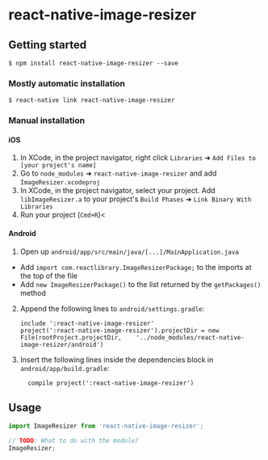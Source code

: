 # react-native-image-resizer

## Getting started

`$ npm install react-native-image-resizer --save`

### Mostly automatic installation

`$ react-native link react-native-image-resizer`

### Manual installation


#### iOS

1. In XCode, in the project navigator, right click `Libraries` ➜ `Add Files to [your project's name]`
2. Go to `node_modules` ➜ `react-native-image-resizer` and add `ImageResizer.xcodeproj`
3. In XCode, in the project navigator, select your project. Add `libImageResizer.a` to your project's `Build Phases` ➜ `Link Binary With Libraries`
4. Run your project (`Cmd+R`)<

#### Android

1. Open up `android/app/src/main/java/[...]/MainApplication.java`
  - Add `import com.reactlibrary.ImageResizerPackage;` to the imports at the top of the file
  - Add `new ImageResizerPackage()` to the list returned by the `getPackages()` method
2. Append the following lines to `android/settings.gradle`:
  	```
  	include ':react-native-image-resizer'
  	project(':react-native-image-resizer').projectDir = new File(rootProject.projectDir, 	'../node_modules/react-native-image-resizer/android')
  	```
3. Insert the following lines inside the dependencies block in `android/app/build.gradle`:
  	```
      compile project(':react-native-image-resizer')
  	```


## Usage
```javascript
import ImageResizer from 'react-native-image-resizer';

// TODO: What to do with the module?
ImageResizer;
```

